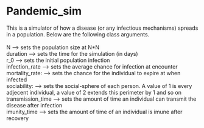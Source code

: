 # Pandemic_sim
This is a simulator of how a disease (or any infectious mechanisms) spreads in a population. Below are the following class arguments. <br> <br>
N                  --> sets the population size at N*N <br>
duration           --> sets the time for the simulation (in days) <br>
r_0                --> sets the initial population infection <br>
infection_rate     --> sets the average chance for infection at encounter <br>
mortality_rate:    --> sets the chance for the individual to expire at when infected <br>
sociability:       --> sets the social-sphere of each person. A value of 1 is every adjecent individual, a value of 2 extends this perimeter by 1 and so on <br>
transmission_time  --> sets the amount of time an individual can transmit the disease after infection <br>
imunity_time       --> sets the amount of time of an individual is imune after recovery <br>
